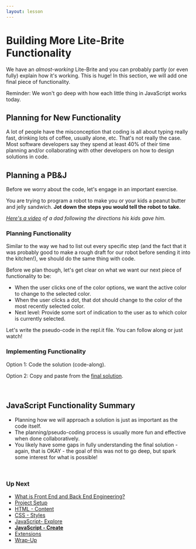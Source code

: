```yaml
---
layout: lesson
---
```


# Building More Lite-Brite Functionality

We have an _almost-working_ Lite-Brite and you can probably partly (or even fully) explain how it's working. This is huge! In this section, we will add one final piece of functionality.

Reminder: We won't go deep with how each little thing in JavaScript works today.

## Planning for New Functionality

A lot of people have the misconception that coding is all about typing really fast, drinking lots of coffee, usually alone, etc. That's not really the case. Most software developers say they spend at least 40% of their time planning and/or collaborating with other developers on how to design solutions in code.

<div class="try-it-new">
  <h2>Planning a PB&J</h2>
  <p>Before we worry about the code, let's engage in an important exercise.</p>
  <p>You are trying to program a robot to make you or your kids a peanut butter and jelly sandwich. <strong>Jot down the steps you would tell the robot to take.</strong></p>
  <p><em><a href="https://www.youtube.com/watch?v=cDA3_5982h8" target="blank">Here's a video</a> of a dad following the directions his kids gave him.</em></p>
</div>

### Planning Functionality

Similar to the way we had to list out every specific step (and the fact that it was probably good to make a rough draft for our robot before sending it into the kitchen!), we should do the same thing with code.

Before we plan though, let's get clear on what we want our next piece of functionality to be:
- When the user clicks one of the color options, we want the active color to change to the selected color.
- When the user clicks a dot, that dot should change to the color of the most recently selected color.
- Next level: Provide some sort of indication to the user as to which color is currently selected.

Let's write the pseudo-code in the repl.it file. You can follow along or just watch!

### Implementing Functionality

Option 1: Code the solution (code-along).

Option 2: Copy and paste from the [final solution](https://codepen.io/turing-trycoding/pen/KKOpGJJ).

<br>

## JavaScript Functionality Summary

- Planning how we will approach a solution is just as important as the code itself.
- The planning/pseudo-coding process is usually more fun and effective when done collaboratively.
- You likely have some gaps in fully understanding the final solution - again, that is OKAY - the goal of this was not to go deep, but spark some interest for what is possible!
<br>

### Up Next

- [What is Front End and Back End Engineering?](../../what-is-fe-be)
- [Project Setup](../)
- [HTML - Content](../html)
- [CSS - Styles](../css)
- [JavaScript- Explore](../js-1)
- <strong>[JavaScript - Create](../js-2)</strong>
- [Extensions](../extensions)
- [Wrap-Up](../wrap-up)
